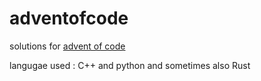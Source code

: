 # adventofcode

solutions for [advent of code](https://adventofcode.com)

langugae used : C++ and python and sometimes also Rust
